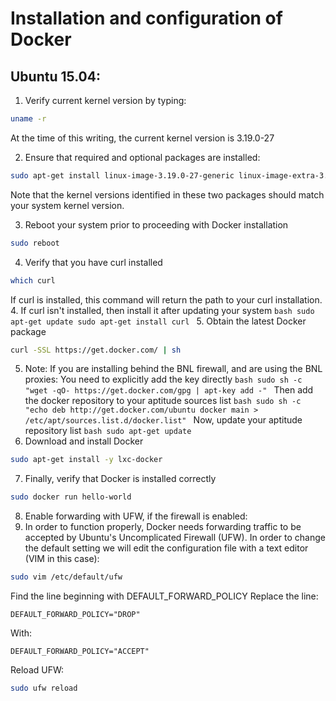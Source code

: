 # Installation and configuration of Docker
## Ubuntu 15.04:
1. Verify current kernel version by typing:
```bash
uname -r
```
At the time of this writing, the current kernel version is 3.19.0-27

2. Ensure that required and optional packages are installed:
```bash
sudo apt-get install linux-image-3.19.0-27-generic linux-image-extra-3.19.0-27-generic
```
Note that the kernel versions identified in these two packages should match your system kernel version.

3. Reboot your system prior to proceeding with Docker installation
```bash
sudo reboot
```
4. Verify that you have curl installed
```bash
which curl
```
If curl is installed, this command will return the path to your curl installation.
  4. If curl isn't installed, then install it after updating your system
    ```bash
    sudo apt-get update
    sudo apt-get install curl
    ```
5. Obtain the latest Docker package
```bash
curl -SSL https://get.docker.com/ | sh
```
  5. Note: If you are installing behind the BNL firewall, and are using the BNL proxies:
    You need to explicitly add the key directly
    ```bash
    sudo sh -c "wget -qO- https://get.docker.com/gpg | apt-key add -"
    ```
    Then add the docker repository to your aptitude sources list
    ```bash
    sudo sh -c "echo deb http://get.docker.com/ubuntu docker main > /etc/apt/sources.list.d/docker.list"
    ```
    Now, update your aptitude repository list
    ```bash
    sudo apt-get update
    ```
6. Download and install Docker
```bash
sudo apt-get install -y lxc-docker
```
7. Finally, verify that Docker is installed correctly
```bash
sudo docker run hello-world
```

8. Enable forwarding with UFW, if the firewall is enabled:
  8. In order to function properly, Docker needs forwarding traffic to be accepted by Ubuntu's Uncomplicated Firewall (UFW). In order to change the default setting we will edit the configuration file with a text editor (VIM in this case):
  ```bash
  sudo vim /etc/default/ufw
  ```
  Find the line beginning with DEFAULT_FORWARD_POLICY
  Replace the line:
  ```
  DEFAULT_FORWARD_POLICY="DROP"
  ```
  With:
  ```
  DEFAULT_FORWARD_POLICY="ACCEPT"
  ```
  Reload UFW:
  ```bash
  sudo ufw reload
  ```
